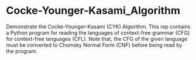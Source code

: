 # Cocke-Younger-Kasami_Algorithm
Demonstrate the Cocke-Younger-Kasami (CYK) Algorithm. This rep contains a Python program for reading the languages of context-free grammar (CFG) for context-free languages (CFL). Note that, the CFG of the given language must be converted to Chomsky Normal Form (CNF) before being read by the program.
